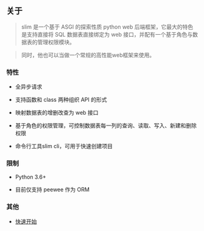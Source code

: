 
## 关于

> slim 是一个基于 ASGI 的探索性质 python web 后端框架，它最大的特色是支持直接将 SQL 数据表直接绑定为 web 接口，并配有一个基于角色与数据表的管理权限模块。

> 同时，他也可以当做一个常规的高性能web框架来使用。

### 特性

* 全异步请求

* 支持函数和 class 两种组织 API 的形式

* 映射数据表的增删改查为 web 接口

* 基于角色的权限管理，可控制数据表每一列的查询、读取、写入、新建和删除权限

* 命令行工具slim cli，可用于快速创建项目


### 限制

* Python 3.6+

* 目前仅支持 peewee 作为 ORM


### 其他

* [快速开始](quickstart/intro.md)
